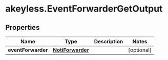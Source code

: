 # akeyless.EventForwarderGetOutput

## Properties

Name | Type | Description | Notes
------------ | ------------- | ------------- | -------------
**eventForwarder** | [**NotiForwarder**](NotiForwarder.md) |  | [optional] 


